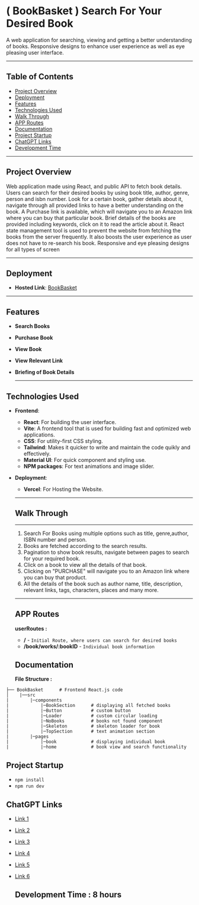 # ( BookBasket ) Search For Your Desired Book

A web application for searching, viewing and getting a better understanding of books. Responsive designs to enhance user experience as well as eye pleasing user interface.
  ****
## Table of Contents

- [Project Overview](#project-overview)
- [Deployment](#deployment)
- [Features](#features)
- [Technologies Used](#technologies-used)
- [Walk Through](#walk-through)
- [APP Routes](#app-routes)
- [Documentation](#documentation)
- [Project Startup](#project-startup)
- [ChatGPT Links](#chatgpt-links)
- [Development Time](#development-time)
 ****

## Project Overview

Web application made using React, and public API to fetch book details. Users can search for their desired books by using book title, author, genre, person and isbn number. Look for a certain book, gather details about it, navigate through all provided links to have a better understanding on the book. A Purchase link is available, which will navigate you to an Amazon link where you can buy that particular book. Brief details of the books are provided including keywords, click on it to read the article about it. React state management tool is used to prevent the website from fetching the books from the server frequently. It also boosts the user experience as user does not have to re-search his book. Responsive and eye pleasing designs for all types of screen
  ****
## Deployment
- **Hosted Link**: [BookBasket](https://)
 ****

## Features

- **Search Books**
- **Purchase Book**
- **View Book**
- **View Relevant Link**
- **Briefing of Book Details**

  ****

## Technologies Used

- **Frontend**:
  - **React**: For building the user interface.
  - **Vite**: A frontend tool that is used for building fast and optimized web applications.
  - **CSS**: For utility-first CSS styling.
  - **Tailwind**:  Makes it quicker to write and maintain the code quikly and effectively.
  - **Material UI**: For quick component and styling use.
  - **NPM packages**: For text animations and image slider.
- **Deployment**:
  - **Vercel**: For Hosting the Website.
  ****

  ## Walk Through
    ****

    1. Search For Books using multiple options such as title, genre,author, ISBN number and person.
    2. Books are fetched according to the search results.
    3. Pagination to show book results, navigate between pages to search for your required book.
    4. Click on a book to view all the details of that book.
    5. Clicking on "PURCHASE" will navigate you to an Amazon link where you can buy that product.
    6. All the details of the book such as author name, title, description, relevant links, tags, characters, places and many more.
     ****

  ## APP Routes
  **userRoutes :**
  - **/** - `Initial Route, where users can search for desired books`
  - **/book/works/:bookID** - `Individual book information`

  ## Documentation

  **File Structure :**
```plaintext
├── BookBasket      # Frontend React.js code
│    |──src 
|        |─components
|            |─BookSection      # displaying all fetched books
|            |─Button           # custom button
|            |─Loader           # custom circular loading
|            |─NoBooks          # books not found component
|            |─Skeleton         # skeleton loader for book
|            |─TopSection       # text animation section
|        |─pages
|            |─book             # displaying individual book
|            |─home             # book view and search functionality
```

  ## Project Startup
  - `npm install`
  - `npm run dev`

  ## ChatGPT Links
- [Link 1](https://chatgpt.com/share/672dc93c-d8bc-8013-b5eb-cf435996f984)
- [Link 2](https://chatgpt.com/share/672dc959-a8b4-8013-abc6-d8cb7384eb22)
- [Link 3](https://chatgpt.com/share/672dc96b-99e4-8013-9d61-07bc0e97420a)
- [Link 4](https://chatgpt.com/share/672dc91b-7348-8013-97a9-25f957dcb63f)
- [Link 5](https://chatgpt.com/share/672de664-64c8-8013-b894-a35fb5a71f19)
- [Link 6](https://chatgpt.com/share/672e0cc7-cdc0-8013-8118-51aadc028e1a)

  ## Development Time : **8 hours**